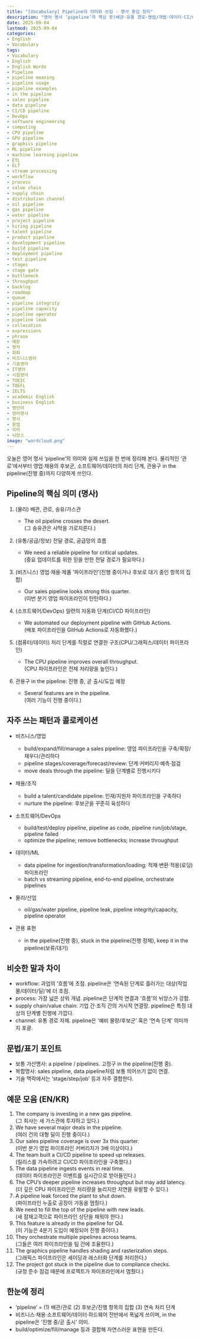 ```yaml
---
title: "[Vocabulary] Pipeline의 의미와 쓰임 - 명사 중심 정리"
description: "영어 명사 ‘pipeline’의 핵심 뜻(배관·유통 경로·영업/개발·데이터·CI/CD·CPU/GPU)과 관용구 in the pipeline, 빈출 콜로케이션, 문법 팁, 비즈니스·기술 문맥 예문까지 한 번에 정리한다."
date: 2025-09-04
lastmod: 2025-09-04
categories:
- English
- Vocabulary
tags:
- Vocabulary
- English
- English Words
- Pipeline
- pipeline meaning
- pipeline usage
- pipeline examples
- in the pipeline
- sales pipeline
- data pipeline
- CI/CD pipeline
- DevOps
- software engineering
- computing
- CPU pipeline
- GPU pipeline
- graphics pipeline
- ML pipeline
- machine learning pipeline
- ETL
- ELT
- stream processing
- workflow
- process
- value chain
- supply chain
- distribution channel
- oil pipeline
- gas pipeline
- water pipeline
- project pipeline
- hiring pipeline
- talent pipeline
- product pipeline
- development pipeline
- build pipeline
- deployment pipeline
- test pipeline
- stages
- stage gate
- bottleneck
- throughput
- backlog
- roadmap
- queue
- pipeline integrity
- pipeline capacity
- pipeline operator
- pipeline leak
- collocation
- expressions
- phrase
- 예문
- 영작
- 회화
- 비즈니스영어
- 기술영어
- IT영어
- 시험영어
- TOEIC
- TOEFL
- IELTS
- academic English
- business English
- 영단어
- 영어명사
- 명사
- 용법
- 의미
- 뉘앙스
image: "wordcloud.png"
---
```


오늘은 영어 명사 ‘pipeline’의 의미와 실제 쓰임을 한 번에 정리해 본다. 물리적인 ‘관로’에서부터 영업·채용의 후보군, 소프트웨어/데이터의 처리 단계, 관용구 in the pipeline(진행 중)까지 다양하게 쓰인다.

## Pipeline의 핵심 의미 (명사)

1. (물리) 배관, 관로, 송유/가스관
   - The oil pipeline crosses the desert.  
     (그 송유관은 사막을 가로지른다.)

2. (유통/공급/정보) 전달 경로, 공급망의 흐름
   - We need a reliable pipeline for critical updates.  
     (중요 업데이트를 위한 믿을 만한 전달 경로가 필요하다.)

3. (비즈니스) 영업·채용·제품 ‘파이프라인’(진행 중이거나 후보로 대기 중인 항목의 집합)
   - Our sales pipeline looks strong this quarter.  
     (이번 분기 영업 파이프라인이 탄탄하다.)

4. (소프트웨어/DevOps) 일련의 자동화 단계(CI/CD 파이프라인)
   - We automated our deployment pipeline with GitHub Actions.  
     (배포 파이프라인을 GitHub Actions로 자동화했다.)

5. (컴퓨터/데이터) 처리 단계를 직렬로 연결한 구조(CPU/그래픽스/데이터 파이프라인)
   - The CPU pipeline improves overall throughput.  
     (CPU 파이프라인은 전체 처리량을 높인다.)

6. 관용구 in the pipeline: 진행 중, 곧 출시/도입 예정
   - Several features are in the pipeline.  
     (여러 기능이 진행 중이다.)

## 자주 쓰는 패턴과 콜로케이션

- 비즈니스/영업
  - build/expand/fill/manage a sales pipeline: 영업 파이프라인을 구축/확장/채우다/관리하다
  - pipeline stages/coverage/forecast/review: 단계·커버리지·예측·점검
  - move deals through the pipeline: 딜을 단계별로 진행시키다

- 채용/조직
  - build a talent/candidate pipeline: 인재/지원자 파이프라인을 구축하다
  - nurture the pipeline: 후보군을 꾸준히 육성하다

- 소프트웨어/DevOps
  - build/test/deploy pipeline, pipeline as code, pipeline run/job/stage, pipeline failed
  - optimize the pipeline; remove bottlenecks; increase throughput

- 데이터/ML
  - data pipeline for ingestion/transformation/loading: 적재·변환·적용(로딩) 파이프라인
  - batch vs streaming pipeline, end-to-end pipeline, orchestrate pipelines

- 물리/산업
  - oil/gas/water pipeline, pipeline leak, pipeline integrity/capacity, pipeline operator

- 관용 표현
  - in the pipeline(진행 중), stuck in the pipeline(진행 정체), keep it in the pipeline(보류/대기)

## 비슷한 말과 차이

- workflow: 과업의 ‘흐름’에 초점. pipeline은 ‘연속된 단계로 흘러가는 대상(작업물/데이터/딜)’에 더 초점.
- process: 가장 넓은 상위 개념. pipeline은 단계적 연결과 ‘흐름’의 뉘앙스가 강함.
- supply chain/value chain: 기업 간·조직 간의 거시적 연결망. pipeline은 특정 대상의 단계별 진행에 가깝다.
- channel: 유통 경로 자체. pipeline은 ‘예비 물량/후보군’ 혹은 ‘연속 단계’ 의미까지 포괄.

## 문법/표기 포인트

- 보통 가산명사: a pipeline / pipelines. 고정구 in the pipeline(진행 중).  
- 복합명사: sales pipeline, data pipeline처럼 보통 띄어쓰기 없이 연결.  
- 기술 맥락에서는 ‘stage/step/job’ 등과 자주 결합한다.

## 예문 모음 (EN/KR)

1. The company is investing in a new gas pipeline.  
   (그 회사는 새 가스관에 투자하고 있다.)
2. We have several major deals in the pipeline.  
   (여러 건의 대형 딜이 진행 중이다.)
3. Our sales pipeline coverage is over 3x this quarter.  
   (이번 분기 영업 파이프라인 커버리지가 3배 이상이다.)
4. The team built a CI/CD pipeline to speed up releases.  
   (릴리스를 가속하려고 CI/CD 파이프라인을 구축했다.)
5. The data pipeline ingests events in real time.  
   (데이터 파이프라인은 이벤트를 실시간으로 받아들인다.)
6. The CPU’s deeper pipeline increases throughput but may add latency.  
   (더 깊은 CPU 파이프라인은 처리량을 늘리지만 지연을 유발할 수 있다.)
7. A pipeline leak forced the plant to shut down.  
   (파이프라인 누출로 공장이 가동을 멈췄다.)
8. We need to fill the top of the pipeline with new leads.  
   (새 잠재고객으로 파이프라인 상단을 채워야 한다.)
9. This feature is already in the pipeline for Q4.  
   (이 기능은 4분기 도입이 예정되어 진행 중이다.)
10. They orchestrate multiple pipelines across teams.  
    (그들은 여러 파이프라인을 팀 간에 조율한다.)
11. The graphics pipeline handles shading and rasterization steps.  
    (그래픽스 파이프라인은 셰이딩과 래스터화 단계를 처리한다.)
12. The project got stuck in the pipeline due to compliance checks.  
    (규정 준수 점검 때문에 프로젝트가 파이프라인에서 멈췄다.)

## 한눈에 정리

- ‘pipeline’ = (1) 배관/관로 (2) 후보군/진행 항목의 집합 (3) 연속 처리 단계  
- 비즈니스·채용·소프트웨어/데이터·하드웨어 전반에서 폭넓게 쓰이며, in the pipeline은 ‘진행 중/곧 출시’ 의미.  
- build/optimize/fill/manage 등과 결합해 자연스러운 표현을 만든다.


